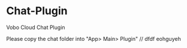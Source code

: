 # Chat-Plugin
Vobo Cloud Chat Plugin 

Please copy the chat folder into "App> Main> Plugin"
//
 dfdf
 eohguyeh

